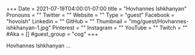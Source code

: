 +++
Date = 2021-07-19T04:00:01-07:00
title = "Hovhannes Ishkhanyan"
Pronouns = ""
Twitter = ""
Website = ""
Type = "guest"
Facebook = "hovoish"
Linkedin = ""
GitHub = ""
Thumbnail = "img/guest/Hovhannes-ishkhanyan-1.jpg"
Pinterest = ""
Instagram = ""
YouTube = ""
Twitch = ""
#Aka = []
#guest_group = "cog"
+++

Hovhannes Ishkhanyan ...

